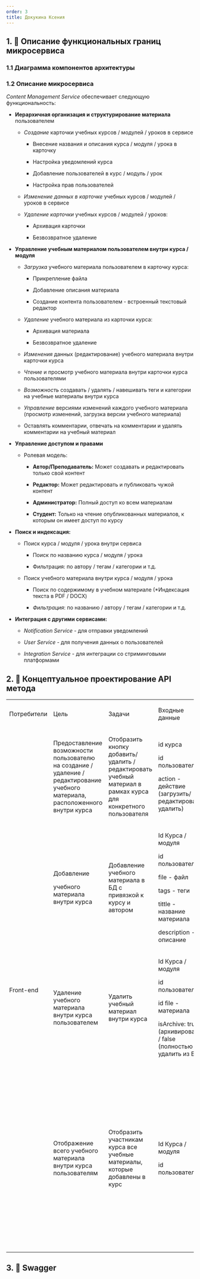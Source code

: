 ```yaml
---
order: 3
title: Докукина Ксения
---
```


## 1\. 📖 Описание функциональных границ микросервиса

### 1\.1 Диаграмма компонентов архитектуры

<drawio path="./arkhitekturnoe-kata.svg" width="211px" height="101px"/>

### 1\.2 Описание микросервиса

*Content Management Service* обеспечивает следующую функциональность:

-  **Иерархичная организация и структурирование материала** пользователем

   -  *Создание* карточки учебных курсов / модулей / уроков в сервисе

      -  Внесение названия и описания курса / модуля / урока в карточку

      -  Настройка уведомлений курса

      -  Добавление пользователей в курс / модуль / урок

      -  Настройка прав пользователей

   -  *Изменение данных в карточке* учебных курсов / модулей / уроков в сервисе

   -  *Удаление карточки* учебных курсов / модулей / уроков:

      -  Архивация карточки

      -  Безвозвратное удаление

-  **Управление учебным материалом пользователем внутри курса / модуля**

   -  *Загрузка* учебного материала пользователем в карточку курса:

      -  Прикрепление файла

      -  Добавление описания материала

      -  Создание контента пользователем - встроенный текстовый редактор

   -  *Удаление* учебного материала из карточки курса:

      -  Архивация материала

      -  Безвозвратное удаление

   -  *Изменения* данных (редактирование) учебного материала внутри карточки курса

   -  *Чтение* и просмотр учебного материала внутри карточки курса пользователями

   -  *Возможность* создавать / удалять / навешивать теги и категории на учебные материалы внутри курса

   -  *Управление* версиями изменений каждого учебного материала (просмотр изменений, загрузка версии учебного материала)

   -  Оставлять комментарии, отвечать на комментарии и удалять комментарии на учебный материал

-  **Управление доступом и правами**

   -  Ролевая модель:

      -  **Автор/Преподаватель:** Может создавать и редактировать только свой контент

      -  **Редактор:** Может редактировать и публиковать чужой контент

      -  **Администратор:** Полный доступ ко всем материалам

      -  **Студент:** Только на чтение опубликованных материалов, к которым он имеет доступ по курсу

-  **Поиск и индексация:**

   -  Поиск курса / модуля / урока внутри сервиса

      -  Поиск по названию курса / модуля / урока

      -  Фильтрация: по автору / тегам / категории и т.д.

   -  Поиск учебного материала внутри курса / модуля / урока

      -  Поиск по содержимому в учебном материале (\*Индексация текста в PDF / DOCX)

      -  *Фильтрация*: по названию / автору / тегам / категории и т.д.

-  **Интеграция с другими сервисами:**

   -  *Notification Service* - для отправки уведомлений

   -  *User Service* - для получения данных о пользователей

   -  *Integration Service* - для интеграции со стриминговыми платформами

## 2\. 🧩 Концептуальное проектирование API метода

<table header="row">
<colgroup><col width="156"/><col width="156"/><col width="156"/><col width="192"/><col width="239"/></colgroup>
<tr>
<td>

Потребители

</td>
<td>

Цель

</td>
<td>

Задачи

</td>
<td>

Входные данные

</td>
<td>

Выходные данные

</td>
</tr>
<tr>
<td rowspan="4">

Front-end

</td>
<td>

Предоставление возможности пользователю  на создание / удаление / редактирование учебного материала, расположенного внутри курса

</td>
<td>

Отобразить кнопку добавить/ удалить / редактировать учебный материал в рамках курса для конкретного пользователя

</td>
<td>

id курса

id пользователя

action - действие (загрузить/ редактировать/ удалить)



</td>
<td>

Отображать / не отображать кнопку в зависимости от выбранного действия для конкретного пользователя

</td>
</tr>
<tr>
<td>

Добавление

учебного материала внутри курса

</td>
<td>

Добавление учебного материала в БД с привязкой к курсу и автором

</td>
<td>

Id Курса / модуля

id пользователя

file - файл

tags - теги

tittle - название материала

description - описание

</td>
<td>

Ответ о добавление учебного материала в курс (успешно / ошибка)

</td>
</tr>
<tr>
<td>

Удаление учебного материала внутри курса пользователем

</td>
<td>

Удалить учебный материал внутри курса

</td>
<td>

Id Курса / модуля

id пользователя

id file - материала

isArchive: true (архивировать) / false (полностью удалить из БД)

</td>
<td>

Ответ об удалении учебного материала из курса (успешно / ошибка)

</td>
</tr>
<tr>
<td>

Отображение всего учебного материала внутри курса пользователям

</td>
<td>

Отобразить участникам курса все учебные материалы, которые добавлены в курс

</td>
<td>

Id Курса / модуля

id пользователя

</td>
<td>

Lists - список единиц учебного материала:

-  file - файл учебного материала

-  title - название учебного материала (заголовок)

-  tags - тэги, навешанные на учебный материал

-  description - описание к учебному материалу

</td>
</tr>
</table>

## 3\. 🤝 Swagger

<openapi src="./_index-2-3.yaml" flag="true"/>

### 